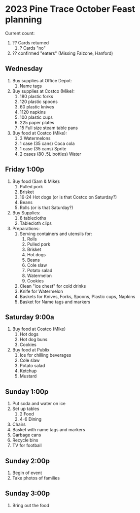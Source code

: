 # 2023 Pine Trace October Feast planning

Current count:

1. ?? Cards returned
    1. ? Cards "no"
1. ?? confirmed "eaters" (Missing Falzone, Hanford)

## Wednesday

1. Buy supplies at Office Depot:
    1. Name tags
1. Buy supplies at Costco (Mike):
    1. 180 plastic forks
    1. 120 plastic spoons
    1. 60 plastic knives
    1. 1120 napkins
    1. 100 plastic cups
    1. 225 paper plates
    1. 15 Full size steam table pans
1. Buy food at Costco (Mike):
    1. 3 Watermelons
    1. 1 case (35 cans) Coca cola
    1. 1 case (35 cans) Sprite
    1. 2 cases (80 .5L bottles) Water

## Friday 1:00p

1. Buy food (Sam & Mike):
    1. Pulled pork
    1. Brisket
    1. 16-24 Hot dogs (or is that Costco on Saturday?)
    1. Beans
    1. Rolls (or is that Saturday?)
1. Buy Supplies:
    1. 8 tablecloths
    1. Tablecloth clips
1. Preparations:
    1. Serving containers and utensils for:
        1. Rolls
        1. Pulled pork
        1. Brisket
        1. Hot dogs
        1. Beans
        1. Cole slaw
        1. Potato salad
        1. Watermelon
        1. Cookies
    1. Clean "ice chest" for cold drinks
    1. Knife for Watermelon
    1. Baskets for Knives, Forks, Spoons, Plastic cups, Napkins
    1. Basket for Name tags and markers

## Saturday 9:00a

1. Buy food at Costco (Mike)
    1. Hot dogs
    1. Hot dog buns
    1. Cookies
1. Buy food at Publix
    1. Ice for chilling beverages
    1. Cole slaw
    1. Potato salad
    1. Ketchup
    1. Mustard

## Sunday 1:00p

1. Put soda and water on ice
1. Set up tables
    1. 2 Food
    1. 4-6 Dining
1. Chairs
1. Basket with name tags and markers
1. Garbage cans
1. Recycle bins
1. TV for football

## Sunday 2:00p

1. Begin of event
1. Take photos of families

## Sunday 3:00p

1. Bring out the food
